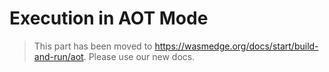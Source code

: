 # Execution in AOT Mode

> This part has been moved to <https://wasmedge.org/docs/start/build-and-run/aot>. Please use our new docs.
